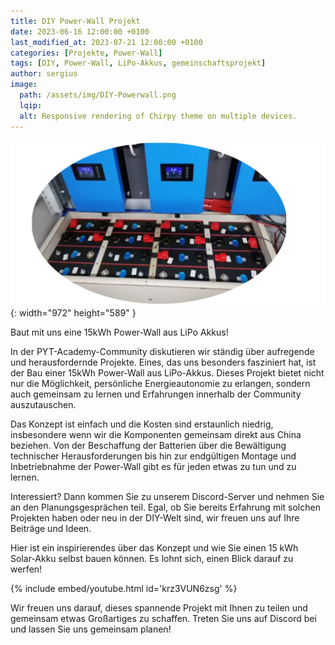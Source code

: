 ```yaml
---
title: DIY Power-Wall Projekt
date: 2023-06-16 12:00:00 +0100
last_modified_at: 2023-07-21 12:00:00 +0100
categories: [Projekte, Power-Wall]
tags: [DIY, Power-Wall, LiPo-Akkus, gemeinschaftsprojekt]
author: sergius
image:
  path: /assets/img/DIY-Powerwall.png
  lqip:
  alt: Responsive rendering of Chirpy theme on multiple devices.
---
```


![Desktop View](/assets/img/DIY-Powerwall.png){: width="972" height="589" }

Baut mit uns eine 15kWh Power-Wall aus LiPo Akkus!

In der PYT-Academy-Community diskutieren wir ständig über aufregende und herausfordernde Projekte. Eines, das uns besonders fasziniert hat, ist der Bau einer 15kWh Power-Wall aus LiPo-Akkus. Dieses Projekt bietet nicht nur die Möglichkeit, persönliche Energieautonomie zu erlangen, sondern auch gemeinsam zu lernen und Erfahrungen innerhalb der Community auszutauschen.

Das Konzept ist einfach und die Kosten sind erstaunlich niedrig, insbesondere wenn wir die Komponenten gemeinsam direkt aus China beziehen. Von der Beschaffung der Batterien über die Bewältigung technischer Herausforderungen bis hin zur endgültigen Montage und Inbetriebnahme der Power-Wall gibt es für jeden etwas zu tun und zu lernen.

Interessiert? Dann kommen Sie zu unserem Discord-Server und nehmen Sie an den Planungsgesprächen teil. Egal, ob Sie bereits Erfahrung mit solchen Projekten haben oder neu in der DIY-Welt sind, wir freuen uns auf Ihre Beiträge und Ideen.

Hier ist ein inspirierendes über das Konzept und wie Sie einen 15 kWh Solar-Akku selbst bauen können. Es lohnt sich, einen Blick darauf zu werfen!

{% include embed/youtube.html id='krz3VUN6zsg' %}

Wir freuen uns darauf, dieses spannende Projekt mit Ihnen zu teilen und gemeinsam etwas Großartiges zu schaffen. Treten Sie uns auf Discord bei und lassen Sie uns gemeinsam planen!
